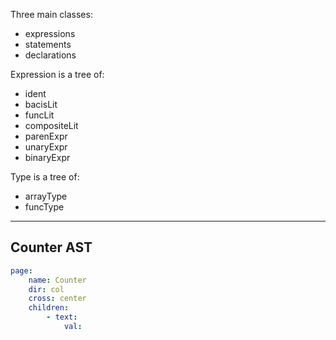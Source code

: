 
Three main classes:
- expressions
- statements
- declarations

Expression is a tree of:
- ident
- bacisLit
- funcLit
- compositeLit
- parenExpr
- unaryExpr
- binaryExpr

Type is a tree of:
- arrayType
- funcType

---
## Counter AST

``` yaml
page:
	name: Counter
	dir: col
	cross: center
	children:
		- text:
			val: 
```